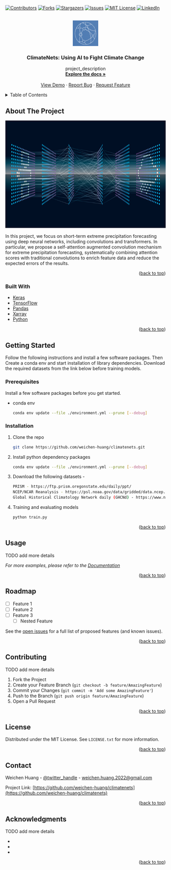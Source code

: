 <div id="top"></div>

<!-- PROJECT SHIELDS -->
[![Contributors][contributors-shield]][contributors-url]
[![Forks][forks-shield]][forks-url]
[![Stargazers][stars-shield]][stars-url]
[![Issues][issues-shield]][issues-url]
[![MIT License][license-shield]][license-url]
[![LinkedIn][linkedin-shield]][linkedin-url]



<!-- PROJECT LOGO -->
<br />
<div align="center">
  <a href="https://github.com/weichen-huang/climatenets">
    <img src="images/logo.png" alt="Logo" width="80" height="80">
  </a>

<h3 align="center">ClimateNets: Using AI to Fight Climate Change</h3>

  <p align="center">
    project_description
    <br />
    <a href="https://github.com/weichen-huang/climatenets"><strong>Explore the docs »</strong></a>
    <br />
    <br />
    <a href="https://github.com/weichen-huang/climatenets">View Demo</a>
    ·
    <a href="https://github.com/weichen-huang/climatenets/issues">Report Bug</a>
    ·
    <a href="https://github.com/weichen-huang/climatenets/issues">Request Feature</a>
  </p>
</div>



<!-- TABLE OF CONTENTS -->
<details>
  <summary>Table of Contents</summary>
  <ol>
    <li>
      <a href="#about-the-project">About The Project</a>
      <ul>
        <li><a href="#built-with">Built With</a></li>
      </ul>
    </li>
    <li>
      <a href="#getting-started">Getting Started</a>
      <ul>
        <li><a href="#prerequisites">Prerequisites</a></li>
        <li><a href="#installation">Installation</a></li>
      </ul>
    </li>
    <li><a href="#usage">Usage</a></li>
    <li><a href="#roadmap">Roadmap</a></li>
    <li><a href="#contributing">Contributing</a></li>
    <li><a href="#license">License</a></li>
    <li><a href="#contact">Contact</a></li>
    <li><a href="#acknowledgments">Acknowledgments</a></li>
  </ol>
</details>



<!-- ABOUT THE PROJECT -->
## About The Project

[![Product Name Screen Shot][product-screenshot]](https://example.com)

In this project, we focus on short-term extreme precipitation forecasting using deep neural networks, including convolutions and transformers. In particular, we propose a self-attention augmented convolution mechanism for extreme precipitation forecasting, systematically combining attention scores with traditional convolutions to enrich feature data and reduce the expected errors of the results.

<p align="right">(<a href="#top">back to top</a>)</p>



### Built With

* [Keras](https://keras.io/)
* [TensorFlow](https://www.tensorflow.org/)
* [Pandas](https://pandas.pydata.org)
* [Xarray](https://xarray.pydate.org)
* [Python](https://www.python.org)

<p align="right">(<a href="#top">back to top</a>)</p>



<!-- GETTING STARTED -->
## Getting Started

Follow the following instructions and install a few software packages. Then Create a conda env and start installation of library dependencies. Download the required datasets from the link below before training models.

### Prerequisites

Install a few software packages before you get started.
* conda env
  ```sh
  conda env update --file ./environment.yml --prune [--debug]
  ```

### Installation

1. Clone the repo
   ```sh
   git clone https://github.com/weichen-huang/climatenets.git
   ```
2. Install python dependency packages
   ```sh
   conda env update --file ./environment.yml --prune [--debug]
   ```
3. Download the following datasets -
   ```sh
   PRISM - https://ftp.prism.oregonstate.edu/daily/ppt/
   NCEP/NCAR Reanalysis - https://psl.noaa.gov/data/gridded/data.ncep.reanalysis.html
   Global Historical Climatology Network daily (GHCNd) - https://www.ncei.noaa.gov/products/land-based-station/global-historical-climatology-network-daily
   ```
4. Training and evaluating models
   ```sh
   python train.py
   ```

<p align="right">(<a href="#top">back to top</a>)</p>



<!-- USAGE EXAMPLES -->
## Usage

TODO add more details

_For more examples, please refer to the [Documentation](https://github.com/weichen-huang/climatenets.git)_

<p align="right">(<a href="#top">back to top</a>)</p>



<!-- ROADMAP -->
## Roadmap

- [ ] Feature 1
- [ ] Feature 2
- [ ] Feature 3
    - [ ] Nested Feature

See the [open issues](https://github.com/weichen-huang/climatenets/issues) for a full list of proposed features (and known issues).

<p align="right">(<a href="#top">back to top</a>)</p>



<!-- CONTRIBUTING -->
## Contributing

TODO add more details

1. Fork the Project
2. Create your Feature Branch (`git checkout -b feature/AmazingFeature`)
3. Commit your Changes (`git commit -m 'Add some AmazingFeature'`)
4. Push to the Branch (`git push origin feature/AmazingFeature`)
5. Open a Pull Request

<p align="right">(<a href="#top">back to top</a>)</p>



<!-- LICENSE -->
## License

Distributed under the MIT License. See `LICENSE.txt` for more information.

<p align="right">(<a href="#top">back to top</a>)</p>



<!-- CONTACT -->
## Contact

Weichen Huang - [@twitter_handle](https://twitter.com/twitter_handle) - weichen.huang.2022@gmail.com

Project Link: [https://github.com/weichen-huang/climatenets](https://github.com/weichen-huang/climatenets)

<p align="right">(<a href="#top">back to top</a>)</p>



<!-- ACKNOWLEDGMENTS -->
## Acknowledgments

TODO add more details

* []()
* []()
* []()

<p align="right">(<a href="#top">back to top</a>)</p>



<!-- MARKDOWN LINKS & IMAGES -->
<!-- https://www.markdownguide.org/basic-syntax/#reference-style-links -->
[contributors-shield]: https://img.shields.io/github/contributors/weichen-huang/climatenets.svg?style=for-the-badge
[contributors-url]: https://github.com/weichen-huang/climatenets/graphs/contributors
[forks-shield]: https://img.shields.io/github/forks/weichen-huang/climatenets.svg?style=for-the-badge
[forks-url]: https://github.com/weichen-huang/climatenets/network/members
[stars-shield]: https://img.shields.io/github/stars/weichen-huang/climatenets.svg?style=for-the-badge
[stars-url]: https://github.com/weichen-huang/climatenets/stargazers
[issues-shield]: https://img.shields.io/github/issues/weichen-huang/climatenets.svg?style=for-the-badge
[issues-url]: https://github.com/weichen-huang/climatenets/issues
[license-shield]: https://img.shields.io/github/license/weichen-huang/climatenets.svg?style=for-the-badge
[license-url]: https://github.com/weichen-huang/climatenets/blob/master/LICENSE.txt
[linkedin-shield]: https://img.shields.io/badge/-LinkedIn-black.svg?style=for-the-badge&logo=linkedin&colorB=555
[linkedin-url]: https://linkedin.com/in/linkedin_username
[product-screenshot]: images/climatenets.png
